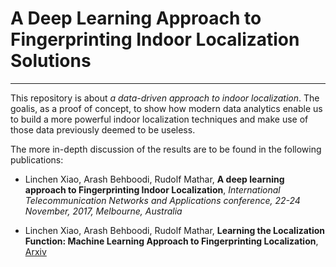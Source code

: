 # A Deep Learning Approach to Fingerprinting Indoor Localization Solutions
------

This repository is about *a data-driven approach to indoor localization*. The goalis, as a proof of concept, to show how modern data analytics enable us to build a more powerful indoor localization techniques and make use of those data previously deemed to be useless.
 
The more in-depth discussion of the results are to be found in the following publications:

* Linchen Xiao, Arash Behboodi, Rudolf Mathar, **A deep learning approach to Fingerprinting Indoor Localization**, *International Telecommunication Networks and Applications conference, 22-24 November, 2017, Melbourne, Australia*

* Linchen Xiao, Arash Behboodi, Rudolf Mathar, **Learning the Localization Function: Machine Learning Approach to Fingerprinting Localization**, [Arxiv](https://arxiv.org/abs/1803.08153)
 